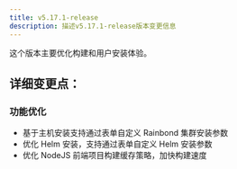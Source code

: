 ```yaml
---
title: v5.17.1-release
description: 描述v5.17.1-release版本变更信息
---
```


这个版本主要优化构建和用户安装体验。

## 详细变更点：

### 功能优化

- 基于主机安装支持通过表单自定义 Rainbond 集群安装参数
- 优化 Helm 安装，支持通过表单自定义 Helm 安装参数
- 优化 NodeJS 前端项目构建缓存策略，加快构建速度

